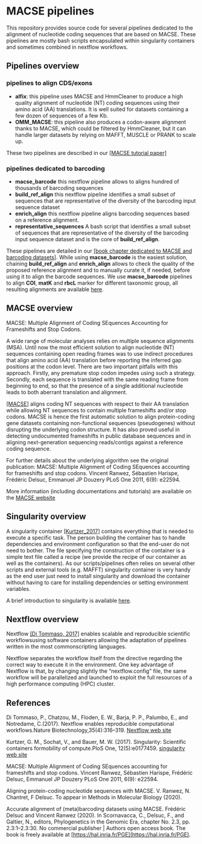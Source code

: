 # MACSE pipelines

This repository provides source code for several pipelines dedicated to the alignment of nucleotide coding sequences that are based on MACSE. These pipelines are mostly bash scripts encapsulated within singularity containers and sometimes combined in nextflow workflows.

## Pipelines overview

### pipelines to align CDS/exons
* **alfix**: this pipeline uses MACSE and HmmCleaner to produce a high quality alignment of nucleotide (NT) coding sequences using their amino acid (AA) translations. It is well suited for datasets containing a few dozen of sequences of a few Kb.
*  **OMM_MACSE**: this pipeline also produces a codon-aware alignment thanks to MACSE, which could be filtered by HmmCleaner, but it can handle larger datasets by relying on MAFFT, MUSCLE or PRANK to scale up.

These two pipelines are described in our [[MACSE tutorial paper]](#ranwez_2020_tuto)

### pipelines dedicated to barcoding
* **macse_barcode** this nextflow pipeline allows to aligns hundred of thousands of barcoding sequences
* **build_ref_align** this nextflow pipeline identifies a small subset of sequences that are representative of the diversity of the barcoding input sequence dataset
* **enrich_align** this nextflow pipeline aligns barcoding sequences based on a reference alignment.
* **representative_sequences** A bash script that identifies a small subset of sequences that are representative of the diversity of the barcoding input sequence dataset and is the core of **build_ref_align**.


These pipelines are detailed in our [[book chapter dedicated to MACSE and barcoding datasets]](#delsuc_2020). While using **macse_barcode** is the easiest solution, chaining **build_ref_align** and **enrich_align** allows to check the quality of the proposed reference alignment and to manually curate it, if needed, before using it to align the barcode sequences.
We use **macse_barcode** pipelines to align **COI**, **matK** and **rbcL** marker for different taxonomic group, all resulting alignments are available [here](https://bioweb.supagro.inra.fr/macse/index.php?menu=download_Barcoding).

## MACSE overview

MACSE: Multiple Alignment of Coding SEquences Accounting for Frameshifts and Stop Codons.

A wide range of molecular analyses relies on multiple sequence alignments (MSA). Until now the most efficient solution to align nucleotide (NT) sequences containing open reading frames was to use indirect procedures that align amino acid (AA) translation before reporting the inferred gap positions at the codon level. There are two important pitfalls with this approach. Firstly, any premature stop codon impedes using such a strategy. Secondly, each sequence is translated with the same reading frame from beginning to end, so that the presence of a single additional nucleotide leads to both aberrant translation and alignment.

[[MACSE]](#Ranwez_2011) aligns coding NT sequences with respect to their AA translation while allowing NT sequences to contain multiple frameshifts and/or stop codons. MACSE is hence the first automatic solution to align protein-coding gene datasets containing non-functional sequences (pseudogenes) without disrupting the underlying codon structure. It has also proved useful in detecting undocumented frameshifts in public database sequences and in aligning next-generation sequencing reads/contigs against a reference coding sequence.

For further details about the underlying algorithm see the original publication:
MACSE: Multiple Alignment of Coding SEquences accounting for frameshifts and stop codons.
Vincent Ranwez, Sébastien Harispe, Frédéric Delsuc, Emmanuel JP Douzery
PLoS One 2011, 6(9): e22594.

More information (including documentations and tutorials) are available on the [MACSE website](https://bioweb.supagro.inra.fr/macse)


## Singularity overview

A singularity container [[Kurtzer_2017]](#Kurtzer_2017) contains everything that is needed to execute a specific task. The person building the container has to handle dependencies and environment configuration so that the end-user do not need to bother. The file specifying the construction of the container is a simple text file called a recipe (we provide the recipe of our container as well as the containers). As our scripts/pipelines often relies on several other scripts and external tools (e.g. MAFFT) singularity container is very handy as the end user just need to install singularity and download the container without having to care for installing dependencies or setting environment variables.

A brief introduction to singularity is available [here](https://bioweb.supagro.inra.fr/macse/index.php?menu=pipelines).

## Nextflow overview

Nextflow [[Di Tommaso, 2017]](#Di_Tommaso_2017) enables scalable and reproducible scientific workflowsusing software containers allowing the adaptation of pipelines written in the most commonscripting languages.

Nextflow separates the workflow itself from the directive regarding the correct way to execute it in the environment. One key advantage of Nextflow is that, by changing slightly the “nextflow.config” file, the same workflow will be parallelized and launched to exploit the full resources of a high performance computing (HPC) cluster.

## References
<a id="Di_Tommaso_2017"></a> Di Tommaso, P., Chatzou, M., Floden, E. W., Barja, P. P., Palumbo, E., and Notredame, C.(2017). Nextflow enables reproducible computational workflows.Nature Biotechnology,35(4):316–319. [Nextflow web site](https://www.nextflow.io/)

<a id="Kurtzer_2017"></a> Kurtzer, G. M., Sochat, V., and Bauer, M. W. (2017). Singularity: Scientific containers formobility of compute.PloS One, 12(5):e0177459. [singularity web site](https://sylabs.io/)

<a id="Ranwez_2011"></a>MACSE: Multiple Alignment of Coding SEquences accounting for frameshifts and stop codons.
Vincent Ranwez, Sébastien Harispe, Frédéric Delsuc, Emmanuel JP Douzery
PLoS One 2011, 6(9): e22594.

<a id="ranwez_2020_tuto"></a> Aligning protein-coding nucleotide sequences with MACSE. V. Ranwez, N. Chantret, F Delsuc. To appear in Methods in Molecular Biology (2020).

<a id="delsuc_2020">Accurate alignment of (meta)barcoding datasets using MACSE. Frédéric Delsuc and Vincent Ranwez (2020). In Scornavacca, C., Delsuc, F., and Galtier, N., editors, Phylogenetics
in the Genomic Era, chapter No. 2.3, pp. 2.3:1–2.3:30. No commercial publisher | Authors open access book. The book is freely available at [https://hal.inria.fr/PGE](https://hal.inria.fr/PGE). </a>
